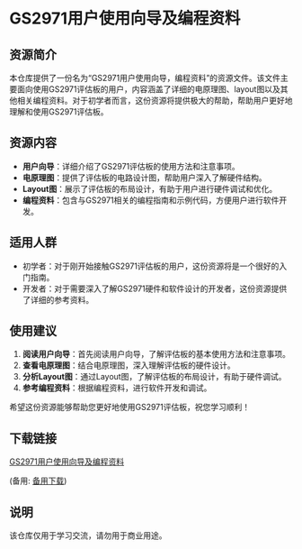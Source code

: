 # GS2971用户使用向导及编程资料

## 资源简介

本仓库提供了一份名为“GS2971用户使用向导，编程资料”的资源文件。该文件主要面向使用GS2971评估板的用户，内容涵盖了详细的电原理图、layout图以及其他相关编程资料。对于初学者而言，这份资源将提供极大的帮助，帮助用户更好地理解和使用GS2971评估板。

## 资源内容

- **用户向导**：详细介绍了GS2971评估板的使用方法和注意事项。
- **电原理图**：提供了评估板的电路设计图，帮助用户深入了解硬件结构。
- **Layout图**：展示了评估板的布局设计，有助于用户进行硬件调试和优化。
- **编程资料**：包含与GS2971相关的编程指南和示例代码，方便用户进行软件开发。

## 适用人群

- 初学者：对于刚开始接触GS2971评估板的用户，这份资源将是一个很好的入门指南。
- 开发者：对于需要深入了解GS2971硬件和软件设计的开发者，这份资源提供了详细的参考资料。

## 使用建议

1. **阅读用户向导**：首先阅读用户向导，了解评估板的基本使用方法和注意事项。
2. **查看电原理图**：结合电原理图，深入理解评估板的硬件设计。
3. **分析Layout图**：通过Layout图，了解评估板的布局设计，有助于硬件调试。
4. **参考编程资料**：根据编程资料，进行软件开发和调试。

希望这份资源能够帮助您更好地使用GS2971评估板，祝您学习顺利！

## 下载链接
[GS2971用户使用向导及编程资料](https://pan.quark.cn/s/10885274fb2c) 

(备用: [备用下载](https://pan.baidu.com/s/1kYwau5btMy-iZw8-8kIMDg?pwd=1234))

## 说明

该仓库仅用于学习交流，请勿用于商业用途。
